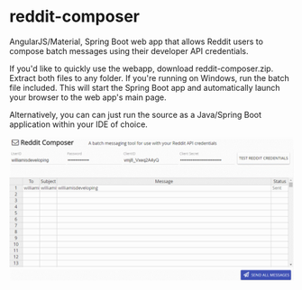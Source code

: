# reddit-composer
AngularJS/Material, Spring Boot web app that allows Reddit users to compose batch messages using their developer API credentials.

If you'd like to quickly use the webapp, download reddit-composer.zip. Extract both files to any folder. If you're running on Windows, run the batch file included. This will start the Spring Boot app and automatically launch your browser to the web app's main page. 

Alternatively, you can can just run the source as a Java/Spring Boot application within your IDE of choice. 

![alt tag](https://raw.githubusercontent.com/williamwilliamwilliam/reddit-composer/master/messenger.gif)
